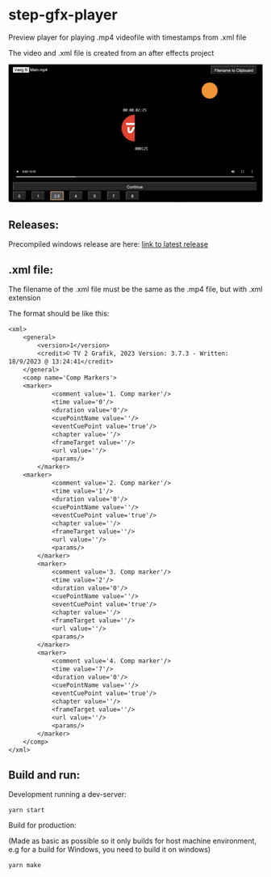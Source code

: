# step-gfx-player

Preview player for playing .mp4 videofile with timestamps from .xml file

The video and .xml file is created from an after effects project

<img src="./docs/screenshot.png">


## Releases:
Precompiled windows release are here:
[link to latest release](https://github.com/olzzon/step-gfx-player/releases/latest)

## .xml file:
The filename of the .xml file must be the same as the .mp4 file, but with .xml extension

The format should be like this:
```
<xml>
    <general>
        <version>1</version>
        <credit>© TV 2 Grafik, 2023 Version: 3.7.3 - Written: 18/9/2023 @ 13:24:41</credit>
    </general>
    <comp name='Comp Markers'>
	<marker>
            <comment value='1. Comp marker'/>
            <time value='0'/>
            <duration value='0'/>
            <cuePointName value=''/>
            <eventCuePoint value='true'/>
            <chapter value=''/>
            <frameTarget value=''/>
            <url value=''/>
            <params/>
        </marker>
    <marker>
            <comment value='2. Comp marker'/>
            <time value='1'/>
            <duration value='0'/>
            <cuePointName value=''/>
            <eventCuePoint value='true'/>
            <chapter value=''/>
            <frameTarget value=''/>
            <url value=''/>
            <params/>
        </marker>
        <marker>
            <comment value='3. Comp marker'/>
            <time value='2'/>
            <duration value='0'/>
            <cuePointName value=''/>
            <eventCuePoint value='true'/>
            <chapter value=''/>
            <frameTarget value=''/>
            <url value=''/>
            <params/>
        </marker>
        <marker>
            <comment value='4. Comp marker'/>
            <time value='7'/>
            <duration value='0'/>
            <cuePointName value=''/>
            <eventCuePoint value='true'/>
            <chapter value=''/>
            <frameTarget value=''/>
            <url value=''/>
            <params/>
        </marker>
    </comp>
</xml>

```

## Build and run:
Development running a dev-server:
```
yarn start
```

Build for production:

(Made as basic as possible so it only builds for host machine environment, e.g for a build for Windows, you need to build it on windows)
```
yarn make
```
